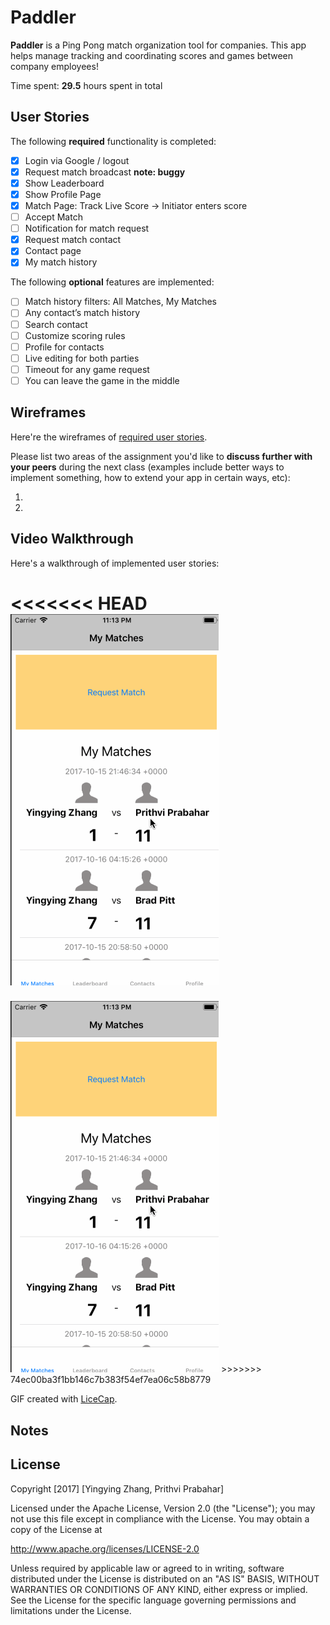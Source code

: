 # Paddler
**Paddler** is a Ping Pong match organization tool for companies. This app helps manage tracking and coordinating scores and games between company employees!

Time spent: **29.5** hours spent in total

## User Stories

The following **required** functionality is completed:

- [x] Login via Google / logout
- [x] Request match broadcast **note: buggy**
- [x] Show Leaderboard
- [x] Show Profile Page
- [x] Match Page: Track Live Score -> Initiator enters score
- [ ] Accept Match
- [ ] Notification for match request
- [x] Request match contact
- [x] Contact page
- [x] My match history

The following **optional** features are implemented:

- [ ] Match history filters: All Matches, My Matches
- [ ] Any contact’s match history
- [ ] Search contact
- [ ] Customize scoring rules
- [ ] Profile for contacts
- [ ] Live editing for both parties
- [ ] Timeout for any game request
- [ ] You can leave the game in the middle

## Wireframes

Here're the wireframes of [required user stories](https://github.com/PaddlerApp/paddler-ios/blob/master/20171006%20PaddlerApp%20Wireframes.pdf).

Please list two areas of the assignment you'd like to **discuss further with your peers** during the next class (examples include better ways to implement something, how to extend your app in certain ways, etc):

1.
2.

## Video Walkthrough

Here's a walkthrough of implemented user stories:

<<<<<<< HEAD
<img src='https://github.com/PaddlerApp/paddler-ios/blob/master/PaddlerApp_Week5_gif.gif?raw=true' title='Video Walkthrough' width='' alt='Video Walkthrough' />
=======
<img src='https://raw.githubusercontent.com/PaddlerApp/paddler-ios/master/PaddlerApp_Week5_gif.gif' title='Video Walkthrough' width='' alt='Video Walkthrough' />
>>>>>>> 74ec00ba3f1bb146c7b383f54ef7ea06c58b8779

GIF created with [LiceCap](http://www.cockos.com/licecap/).

## Notes

## License

Copyright [2017] [Yingying Zhang, Prithvi Prabahar]

Licensed under the Apache License, Version 2.0 (the "License");
you may not use this file except in compliance with the License.
You may obtain a copy of the License at

http://www.apache.org/licenses/LICENSE-2.0

Unless required by applicable law or agreed to in writing, software
distributed under the License is distributed on an "AS IS" BASIS,
WITHOUT WARRANTIES OR CONDITIONS OF ANY KIND, either express or implied.
See the License for the specific language governing permissions and
limitations under the License.
